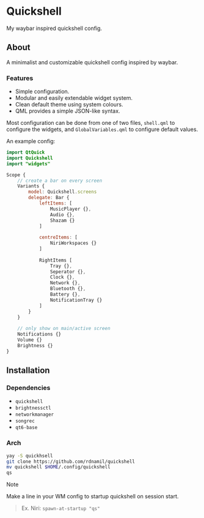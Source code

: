 # Quickshell
My waybar inspired quickshell config.

## About
A minimalist and customizable quickshell config inspired by waybar.
### Features
- Simple configuration.
- Modular and easily extendable widget system.
- Clean default theme using system colours.
- QML provides a simple JSON-like syntax.

Most configuration can be done from one of two files, `shell.qml` to configure the widgets, and `GlobalVariables.qml` to configure default values. 

An example config: 
```qml
import QtQuick
import Quickshell
import "widgets"

Scope {
	// create a bar on every screen
	Variants {
		model: Quickshell.screens
		delegate: Bar {
			leftItems: [
				MusicPlayer {},
				Audio {},
				Shazam {}
			]
			
			centreItems: [
				NiriWorkspaces {}
			]
			
			RightItems [
				Tray {},
				Seperator {},
				Clock {},
				Network {},
				Bluetooth {},
				Battery {},
				NotificationTray {}
			]
		}
	}
	
	// only show on main/active screen
	Notifications {}
	Volume {}
	Brightness {}
}
```

## Installation
### Dependencies
- `quickshell`
- `brightnessctl`
- `networkmanager`
- `songrec`
- `qt6-base`

### Arch
```bash
yay -S quickhsell
git clone https://github.com/rdnamil/quickshell
mv quickshell $HOME/.config/quickshell
qs
```

> [!note]
> Make a line in your WM config to startup quickshell on session start.
> > Ex. Niri: `spawn-at-startup "qs"`
